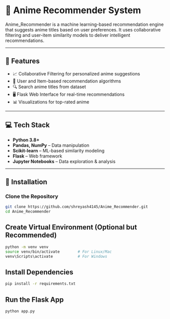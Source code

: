 # 🎌 Anime Recommender System

Anime_Recommender is a machine learning-based recommendation engine that suggests anime titles based on user preferences. It uses collaborative filtering and user-item similarity models to deliver intelligent recommendations.

---

## 🚀 Features

- 📈 Collaborative Filtering for personalized anime suggestions
- 🧠 User and Item-based recommendation algorithms
- 🔍 Search anime titles from dataset
- 🖥️ Flask Web Interface for real-time recommendations
- 📊 Visualizations for top-rated anime

---

## 💻 Tech Stack

- **Python 3.8+**
- **Pandas, NumPy** – Data manipulation
- **Scikit-learn** – ML-based similarity modeling
- **Flask** – Web framework
- **Jupyter Notebooks** – Data exploration & analysis

---
## 🧪 Installation

### Clone the Repository
```bash
git clone https://github.com/shreyash4145/Anime_Recommender.git
cd Anime_Recommender
```

## Create Virtual Environment (Optional but Recommended)
```bash
python -m venv venv
source venv/bin/activate        # For Linux/Mac
venv\Scripts\activate           # For Windows
```

## Install Dependencies 
```bash
pip install -r requirements.txt
```

## Run the Flask App
```bash 
python app.py
```





